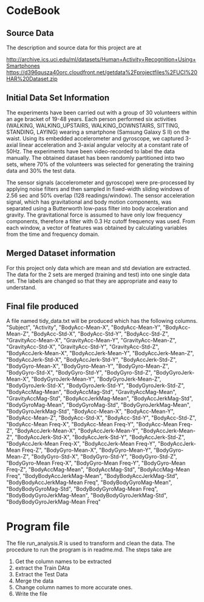 # CodeBook

## Source Data
The description and source data for this project are at

http://archive.ics.uci.edu/ml/datasets/Human+Activity+Recognition+Using+Smartphones
https://d396qusza40orc.cloudfront.net/getdata%2Fprojectfiles%2FUCI%20HAR%20Dataset.zip

## Initial Data Set Information
The experiments have been carried out with a group of 30 volunteers within an age bracket of 19-48 years. 
Each person performed six activities (WALKING, WALKING_UPSTAIRS, WALKING_DOWNSTAIRS, SITTING, STANDING, LAYING) wearing a smartphone 
(Samsung Galaxy S II) on the waist. Using its embedded accelerometer and gyroscope, we captured 3-axial linear acceleration and 
3-axial angular velocity at a constant rate of 50Hz. The experiments have been video-recorded to label the data manually. 
The obtained dataset has been randomly partitioned into two sets, where 70% of the volunteers was selected for generating the 
training data and 30% the test data. 

The sensor signals (accelerometer and gyroscope) were pre-processed by applying noise filters and then sampled in fixed-width 
sliding windows of 2.56 sec and 50% overlap (128 readings/window). The sensor acceleration signal, which has gravitational and body 
motion components, was separated using a Butterworth low-pass filter into body acceleration and gravity. The gravitational force is 
assumed to have only low frequency components, therefore a filter with 0.3 Hz cutoff frequency was used. From each window, a vector 
of features was obtained by calculating variables from the time and frequency domain.

## Merged Dataset information
For this project only data which are mean and std deviation are extracted. The data for the 2 sets are merged (training and test) into 
one single data set. The labels are changed so that they are appropriate and easy to understand.


## Final file produced
A file named tidy_data.txt will be produced which has the following columns.
"Subject",
"Activity",
"BodyAcc-Mean-X",
"BodyAcc-Mean-Y",
"BodyAcc-Mean-Z",
"BodyAcc-Std-X",
"BodyAcc-Std-Y",
"BodyAcc-Std-Z",
"GravityAcc-Mean-X",
"GravityAcc-Mean-Y",
"GravityAcc-Mean-Z",
"GravityAcc-Std-X",
"GravityAcc-Std-Y",
"GravityAcc-Std-Z",
"BodyAccJerk-Mean-X",
"BodyAccJerk-Mean-Y",
"BodyAccJerk-Mean-Z",
"BodyAccJerk-Std-X",
"BodyAccJerk-Std-Y",
"BodyAccJerk-Std-Z",
"BodyGyro-Mean-X",
"BodyGyro-Mean-Y",
"BodyGyro-Mean-Z",
"BodyGyro-Std-X",
"BodyGyro-Std-Y",
"BodyGyro-Std-Z",
"BodyGyroJerk-Mean-X",
"BodyGyroJerk-Mean-Y",
"BodyGyroJerk-Mean-Z",
"BodyGyroJerk-Std-X",
"BodyGyroJerk-Std-Y",
"BodyGyroJerk-Std-Z",
"BodyAccMag-Mean",
"BodyAccMag-Std",
"GravityAccMag-Mean",
"GravityAccMag-Std",
"BodyAccJerkMag-Mean",
"BodyAccJerkMag-Std",
"BodyGyroMag-Mean",
"BodyGyroMag-Std",
"BodyGyroJerkMag-Mean",
"BodyGyroJerkMag-Std",
"BodyAcc-Mean-X",
"BodyAcc-Mean-Y",
"BodyAcc-Mean-Z",
"BodyAcc-Std-X",
"BodyAcc-Std-Y",
"BodyAcc-Std-Z",
"BodyAcc-Mean Freq-X",
"BodyAcc-Mean Freq-Y",
"BodyAcc-Mean Freq-Z",
"BodyAccJerk-Mean-X",
"BodyAccJerk-Mean-Y",
"BodyAccJerk-Mean-Z",
"BodyAccJerk-Std-X",
"BodyAccJerk-Std-Y",
"BodyAccJerk-Std-Z",
"BodyAccJerk-Mean Freq-X",
"BodyAccJerk-Mean Freq-Y",
"BodyAccJerk-Mean Freq-Z",
"BodyGyro-Mean-X",
"BodyGyro-Mean-Y",
"BodyGyro-Mean-Z",
"BodyGyro-Std-X",
"BodyGyro-Std-Y",
"BodyGyro-Std-Z",
"BodyGyro-Mean Freq-X",
"BodyGyro-Mean Freq-Y",
"BodyGyro-Mean Freq-Z",
"BodyAccMag-Mean",
"BodyAccMag-Std",
"BodyAccMag-Mean Freq",
"BodyBodyAccJerkMag-Mean",
"BodyBodyAccJerkMag-Std",
"BodyBodyAccJerkMag-Mean Freq",
"BodyBodyGyroMag-Mean",
"BodyBodyGyroMag-Std",
"BodyBodyGyroMag-Mean Freq",
"BodyBodyGyroJerkMag-Mean",
"BodyBodyGyroJerkMag-Std",
"BodyBodyGyroJerkMag-Mean Freq"

# Program file
The file run_analysis.R is used to transform and clean the data. The procedure to run the program is in readme.md. The steps take are
1. Get the column names to be extracted
2. extract the Train DAta
3. Extract the Test Data
4. Merge the data
5. Change column names to more accurate ones.
6. Write the file
